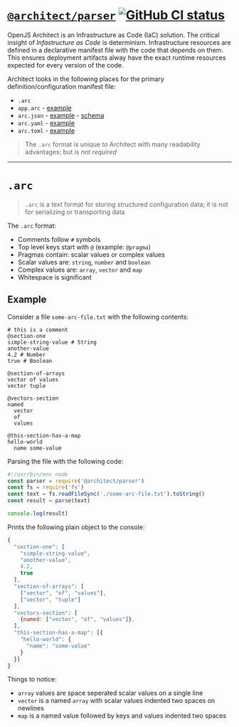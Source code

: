 # [`@architect/parser`](https://www.npmjs.com/package/@architect/parser) [![GitHub CI status](https://github.com/architect/parser/workflows/Node%20CI/badge.svg)](https://github.com/architect/parser/actions?query=workflow%3A%22Node+CI%22)
<!-- [![codecov](https://codecov.io/gh/architect/parser/branch/master/graph/badge.svg)](https://codecov.io/gh/architect/parser) -->

OpenJS Architect is an Infrastructure as Code (IaC) solution. The critical insight of *Infastructure as Code* is determinism. Infrastructure resources are defined in a declarative manifest file with the code that depends on them. This ensures deployment artifacts alway have the exact runtime resources expected for every version of the code. 

Architect looks in the following places for the primary definition/configuration manifest file:

- `.arc`
- `app.arc` - [example](/examples/arc.arc)
- `arc.json` - [example](/examples/arc.json) - [schema](https://arc.codes/schema.json)
- `arc.yaml` - [example](/examples/arc.yml)
- `arc.toml` - [example](/examples/arc.toml)

> The `.arc` format is unique to Architect with many readability advantages; but is *not required*

---

# `.arc`

> `.arc` is a text format for storing structured configuration data; it is not for serializing or transporting data

The `.arc` format:

- Comments follow `#` symbols
- Top level keys start with `@` (example: `@pragma`)
- Pragmas contain: scalar values or complex values
- Scalar values are: `string`, `number` and `boolean`
- Complex values are: `array`, `vector` and `map`
- Whitespace is significant

## Example

Consider a file `some-arc-file.txt` with the following contents:

```
# this is a comment
@section-one
simple-string-value # String
another-value
4.2 # Number
true # Boolean

@section-of-arrays
vector of values
vector tuple

@vectors-section
named
  vector
  of
  values

@this-section-has-a-map
hello-world
  name some-value
```

Parsing the file with the following code:

```javascript
#!/usr/bin/env node
const parser = require('@architect/parser')
const fs = require('fs')
const text = fs.readFileSync('./some-arc-file.txt').toString()
const result = parse(text)

console.log(result)
```

Prints the following plain object to the console:

```javascript
{
  "section-one": [
    "simple-string-value",
    "another-value",
    4.2,
    true
  ],
  "section-of-arrays": [
    ["vector", "of", "values"],
    ["vector", "tuple"]
  ],
  "vectors-section": [
    {named: ["vector", "of", "values"]},
  ],
  "this-section-has-a-map": [{
    "hello-world": {
      "name": "some-value"
    }
  }]
}
```

Things to notice:

- `array` values are space seperated scalar values on a single line
- `vector` is a named `array` with scalar values indented two spaces on newlines
- `map` is a named value followed by keys and values indented two spaces

[npm]: https://www.npmjs.com/package/@architect/parser
